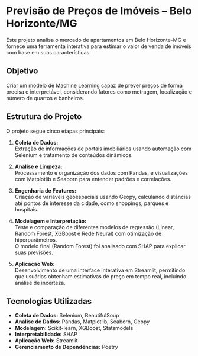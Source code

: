 # Previsão de Preços de Imóveis – Belo Horizonte/MG

Este projeto analisa o mercado de apartamentos em Belo Horizonte-MG e fornece uma ferramenta interativa para estimar o valor de venda de imóveis com base em suas características.  

## Objetivo
Criar um modelo de Machine Learning capaz de prever preços de forma precisa e interpretável, considerando fatores como metragem, localização e número de quartos e banheiros.

## Estrutura do Projeto
O projeto segue cinco etapas principais:

1. **Coleta de Dados:**  
   Extração de informações de portais imobiliários usando automação com Selenium e tratamento de conteúdos dinâmicos.

2. **Análise e Limpeza:**  
   Processamento e organização dos dados com Pandas, e visualizações com Matplotlib e Seaborn para entender padrões e correlações.

3. **Engenharia de Features:**  
   Criação de variáveis geoespaciais usando Geopy, calculando distâncias até pontos de interesse da cidade, como shoppings, parques e hospitais.

4. **Modelagem e Interpretação:**  
   Teste e comparação de diferentes modelos de regressão (Linear, Random Forest, XGBoost e Rede Neural) com otimização de hiperparâmetros.  
   O modelo final (Random Forest) foi analisado com SHAP para explicar suas previsões.

5. **Aplicação Web:**  
   Desenvolvimento de uma interface interativa em Streamlit, permitindo que usuários obtenham estimativas de preço em tempo real, incluindo análise de incerteza.

## Tecnologias Utilizadas
- **Coleta de Dados:** Selenium, BeautifulSoup  
- **Análise de Dados:** Pandas, Matplotlib, Seaborn, Geopy  
- **Modelagem:** Scikit-learn, XGBoost, Statsmodels  
- **Interpretabilidade:** SHAP  
- **Aplicação Web:** Streamlit  
- **Gerenciamento de Dependências:** Poetry
